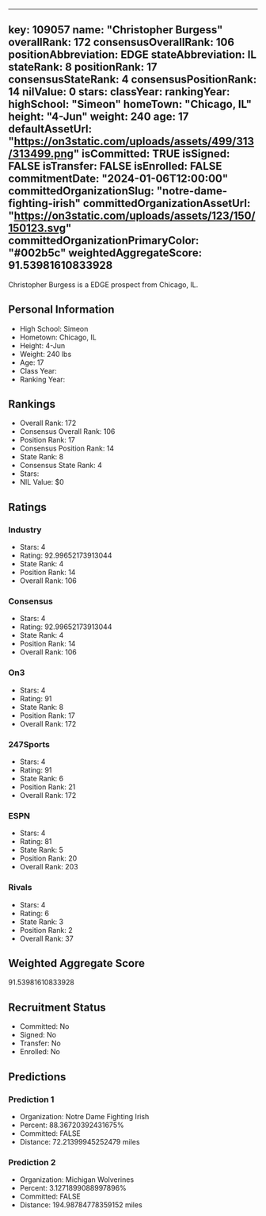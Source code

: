 ---
  key: 109057
  name: "Christopher Burgess"
  overallRank: 172
  consensusOverallRank: 106
  positionAbbreviation: EDGE
  stateAbbreviation: IL
  stateRank: 8
  positionRank: 17
  consensusStateRank: 4
  consensusPositionRank: 14
  nilValue: 0
  stars: 
  classYear: 
  rankingYear: 
  highSchool: "Simeon"
  homeTown: "Chicago, IL"
  height: "4-Jun"
  weight: 240
  age: 17
  defaultAssetUrl: "https://on3static.com/uploads/assets/499/313/313499.png"
  isCommitted: TRUE
  isSigned: FALSE
  isTransfer: FALSE
  isEnrolled: FALSE
  commitmentDate: "2024-01-06T12:00:00"
  committedOrganizationSlug: "notre-dame-fighting-irish"
  committedOrganizationAssetUrl: "https://on3static.com/uploads/assets/123/150/150123.svg"
  committedOrganizationPrimaryColor: "#002b5c"
  weightedAggregateScore: 91.53981610833928
  ---
  
  Christopher Burgess is a EDGE prospect from Chicago, IL.
  
  ## Personal Information
  - High School: Simeon
  - Hometown: Chicago, IL
  - Height: 4-Jun
  - Weight: 240 lbs
  - Age: 17
  - Class Year: 
  - Ranking Year: 
  
  ## Rankings
  - Overall Rank: 172
  - Consensus Overall Rank: 106
  - Position Rank: 17
  - Consensus Position Rank: 14
  - State Rank: 8
  - Consensus State Rank: 4
  - Stars: 
  - NIL Value: $0
  
  ## Ratings
  
  ### Industry
  - Stars: 4
  - Rating: 92.99652173913044
  - State Rank: 4
  - Position Rank: 14
  - Overall Rank: 106
  
  ### Consensus
  - Stars: 4
  - Rating: 92.99652173913044
  - State Rank: 4
  - Position Rank: 14
  - Overall Rank: 106
  
  ### On3
  - Stars: 4
  - Rating: 91
  - State Rank: 8
  - Position Rank: 17
  - Overall Rank: 172
  
  ### 247Sports
  - Stars: 4
  - Rating: 91
  - State Rank: 6
  - Position Rank: 21
  - Overall Rank: 172
  
  ### ESPN
  - Stars: 4
  - Rating: 81
  - State Rank: 5
  - Position Rank: 20
  - Overall Rank: 203
  
  ### Rivals
  - Stars: 4
  - Rating: 6
  - State Rank: 3
  - Position Rank: 2
  - Overall Rank: 37
  
  ## Weighted Aggregate Score
  91.53981610833928
  
  ## Recruitment Status
  - Committed: No
  - Signed: No
  - Transfer: No
  - Enrolled: No
  
  
  
  ## Predictions
  
  ### Prediction 1
  - Organization: Notre Dame Fighting Irish
  - Percent: 88.36720392431675%
  - Committed: FALSE
  - Distance: 72.21399945252479 miles
  
  ### Prediction 2
  - Organization: Michigan Wolverines
  - Percent: 3.1271899088997896%
  - Committed: FALSE
  - Distance: 194.98784778359152 miles
  